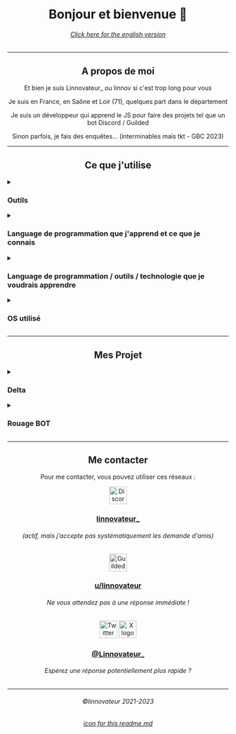 <!-- bonjours a toi qui regarde le RAW de ce readme_fr.md
 ___
|\  \
\ \  \
 \ \  \
  \ \  \____
   \ \_______\
    \|_______|

-->
<div align="center">

# Bonjour et bienvenue :wave:

###### [Click here for the english version](./README.md)

---

<!--
   db    88""Yb  dP"Yb  88   88 888888     8b    d8 888888
  dPYb   88__dP dP   Yb 88   88   88       88b  d88 88__
 dP__Yb  88""Yb Yb   dP Y8   8P   88       88YbdP88 88""
dP""""Yb 88oodP  YbodP  `YbodP'   88       88 YY 88 888888
-->

## A propos de moi

Et bien je suis Linnovateur\_ ou linnov si c'est trop long pour vous

Je suis en France, en Saône et Loir (71), quelques part dans le département

Je suis un développeur qui apprend le JS pour faire des projets tel que un bot Discord / Guilded

Sinon parfois, je fais des enquêtes... (interminables mais tkt - GBC 2023)

---

<!--
88   88 .dP"Y8 888888
88   88 `Ybo." 88__
Y8   8P o.`Y8b 88""
`YbodP' 8bodP' 888888
-->

## Ce que j'utilise

</div>
<details>

<summary><h3>Outils</h3></summary>

<!--
888888  dP"Yb   dP"Yb  88     .dP"Y8
  88   dP   Yb dP   Yb 88     `Ybo."
  88   Yb   dP Yb   dP 88  .o o.`Y8b
  88    YbodP   YbodP  88ood8 8bodP'
-->

<div align="center">
<img src="https://cdn.simpleicons.org/visualstudiocode/true" height="40" alt="Visual Studio Code logo"  />

Visual Studio Code

<img src="https://cdn.simpleicons.org/prettier/true" height="40" alt="Visual Studio Code logo"  />

Prettier (VSCode extention)

<img src="https://cdn.simpleicons.org/pycharm/true/" height="40" alt="Pycharm logo"  />

Pycharm (projet Python uniquement)

<img src="https://cdn.simpleicons.org/robloxstudio/true/" height="40" alt="Roblox Studio logo"  />

Roblox Studio (projet de jeux roblox uniquement)

<img src="https://cdn.simpleicons.org/bitwarden/true/" height="40" alt="Bitwarden logo"  />

Bitwarden

<img src="https://cdn.simpleicons.org/gimp/true/" height="40" alt="Gimp logo"  />

GIMP (pour des petit UI / emote pour des projets)

<img src="https://cdn.simpleicons.org/github/true/" height="40" alt="Github logo"  />

Github ~~(légèrement évident)~~

</div>
</details>

<details>
<summary><h3>Language de programmation que j'apprend et ce que je connais</h3></summary>

<!--
88""Yb  dP"Yb  88""Yb  dP""b8     88  dP 88b 88  dP"Yb  Yb        dP
88__dP dP   Yb 88__dP dP   `"     88odP  88Yb88 dP   Yb  Yb  db  dP
88"""  Yb   dP 88"Yb  Yb  "88     88"Yb  88 Y88 Yb   dP   YbdPYbdP
88      YbodP  88  Yb  YboodP     88  Yb 88  Y8  YbodP     YP  YP
-->

<div align="center">

<img src="https://cdn.simpleicons.org/nodedotjs/true/" height="40" alt="Node.JS logo"  />

NodeJS (base)

<img src="https://cdn.simpleicons.org/python/true/" height="40" alt="Python logo"  />

Python (base)

<img src="https://cdn.simpleicons.org/lua/true/" height="40" alt="Lua logo"  />

Lua (base // expérience de jeux Roblox uniquement)

<br />

_insérer cobol.png_

COBOL (Base, utilisation rare)

</div>
</details>

<details>
<summary><h3>Language de programmation / outils / technologie que je voudrais apprendre</h3></summary>
<!--
88""Yb 88""Yb  dP"Yb   dP""b8     88   88 88b 88 88  dP 88b 88  dP"Yb  Yb        dP 
88__dP 88__dP dP   Yb dP   `"     88   88 88Yb88 88odP  88Yb88 dP   Yb  Yb  db  dP  
88"""  88"Yb  Yb   dP Yb  "88     Y8   8P 88 Y88 88"Yb  88 Y88 Yb   dP   YbdPYbdP   
88     88  Yb  YbodP   YboodP     `YbodP' 88  Y8 88  Yb 88  Y8  YbodP     YP  YP    
-->

<div align="center">

<img src="https://cdn.simpleicons.org/react/true/" height="40" alt="React logo"  />

React

<img src="https://cdn.simpleicons.org/electron/true/" height="40" alt="Electron logo"  />

Electron

<img src="https://cdn.simpleicons.org/mysql/true/" height="40" alt="MySQL logo"  />

MySQL

<img src="https://cdn.simpleicons.org/cplusplus/true/" height="40" alt="C++ logo"  />

C++

<img src="https://cdn.simpleicons.org/godotengine/true/" height="40" alt="Godot logo"  />

Godot

<img src="https://cdn.simpleicons.org/androidstudio/true/" height="40" alt="Android Studio logo"  />

Android Studio (pour faire des applications mobile)

<img src="https://cdn.simpleicons.org/minecraft/true/" height="40" alt="Minecraft logo"  />

Minecraft (faire des mods & plugins)

</div>
</details>

<details>
<summary><h3>OS utilisé</h3></summary>

<!--
 dP"Yb  .dP"Y8
dP   Yb `Ybo."
Yb   dP o.`Y8b
 YbodP  8bodP'
-->

<div align="center">

<img src="https://cdn.simpleicons.org/archlinux/true/" height="40" alt="Arch Linux logo"  />

Arch linux (Garuda Linux)

<img src="https://cdn.simpleicons.org/windows/true/" height="40" alt="Microsoft Windaube (windows) 11 logo"  />

Windows 11 (fin' windaube je dirais)

</div>
</details>

---

<div align="center">

## Mes Projet

<!--
88""Yb 88""Yb  dP"Yb   88888 888888  dP""b8 888888
88__dP 88__dP dP   Yb     88 88__   dP   `"   88
88"""  88"Yb  Yb   dP o.  88 88""   Yb        88
88     88  Yb  YbodP  "bodP' 888888  YboodP   88
-->

</div>
<details>
<summary><h3>Delta</h3></summary>
<div align="center">

Pour faire simple Delta est mon bot Discord

Actuellement ses sources sont privées, mais je compte sortir la version Open Source (Delta.OP) qui contiendra quelques exemples de commandes et la base de Delta

Le bot est en JavaScript avec Discord.js (dernière version) :sparkles:

Statut du projet : en cours...

</div>
</details>

<details>
<summary><h3>Rouage BOT</h3></summary>
<div align="center">

Pour faire simple c'était mon bot Discord mais que j'ai abandonné car j'avais pris du retard

Et car la base était chaotique, je verrais pour rendre ses sources publiques, même si je pense que ça ne sera pas le cas

Et aussi que j'avais des problèmes avec le bot discord GearBot (= RouageBot en fr) de confusion

Le bot étais fait également en JavaScript avec Discord.js v12

Statut du projet : annulé

</div>
</details>

---

<div align="center">

## Me contacter

<!--
 dP""b8  dP"Yb  88b 88 888888    db     dP""b8 888888
dP   `" dP   Yb 88Yb88   88     dPYb   dP   `"   88
Yb      Yb   dP 88 Y88   88    dP__Yb  Yb        88
 YboodP  YbodP  88  Y8   88   dP""""Yb  YboodP   88
-->

Pour me contacter, vous pouvez utiliser ces réseaux :

<img src="https://cdn.simpleicons.org/discord/true/" height="40" alt="Discord logo"  />

### [linnovateur\_](https://discord.com/users/813461736963309628)

###### (actif, mais j'accepte pas systématiquement les demande d'amis)

<img src="https://cdn.simpleicons.org/guilded/true/" height="40" alt="Guilded logo"  />

### [u/linnovateur](https://www.guilded.gg/u/linnovateur)

###### Ne vous attendez pas à une réponse immédiate !

<img src="https://cdn.simpleicons.org/twitter/true/" height="40" alt="Twitter (X now) old logo"  /> <img src="https://cdn.simpleicons.org/x/true/" height="40" alt="X logo"  />

### [@Linnovateur\_](https://twitter.com/Linnovateur_)

###### Espérez une réponse potentiellement plus rapide ?

---

###### ©linnovateur 2021-2023

###### [icon for this readme.md](https://simpleicons.org/)

</div>
